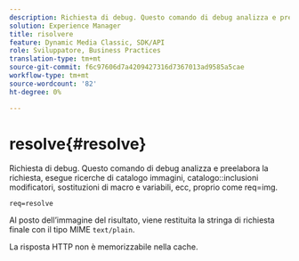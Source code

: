 ```yaml
---
description: Richiesta di debug. Questo comando di debug analizza e preelabora la richiesta, esegue ricerche di catalogo immagini, inclusioni modificatori di catalogo, sostituzioni di macro e variabili, ecc, proprio come req=img.
solution: Experience Manager
title: risolvere
feature: Dynamic Media Classic, SDK/API
role: Sviluppatore, Business Practices
translation-type: tm+mt
source-git-commit: f6c97606d7a4209427316d7367013ad9585a5cae
workflow-type: tm+mt
source-wordcount: '82'
ht-degree: 0%

---
```



# resolve{#resolve}

Richiesta di debug. Questo comando di debug analizza e preelabora la richiesta, esegue ricerche di catalogo immagini, catalogo::inclusioni modificatori, sostituzioni di macro e variabili, ecc, proprio come req=img.

`req=resolve`

Al posto dell’immagine del risultato, viene restituita la stringa di richiesta finale con il tipo MIME `text/plain`.

La risposta HTTP non è memorizzabile nella cache.
